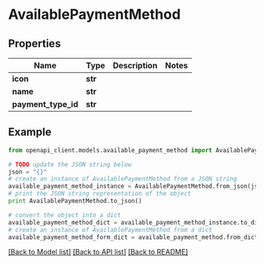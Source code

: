 # AvailablePaymentMethod


## Properties
Name | Type | Description | Notes
------------ | ------------- | ------------- | -------------
**icon** | **str** |  | 
**name** | **str** |  | 
**payment_type_id** | **str** |  | 

## Example

```python
from openapi_client.models.available_payment_method import AvailablePaymentMethod

# TODO update the JSON string below
json = "{}"
# create an instance of AvailablePaymentMethod from a JSON string
available_payment_method_instance = AvailablePaymentMethod.from_json(json)
# print the JSON string representation of the object
print AvailablePaymentMethod.to_json()

# convert the object into a dict
available_payment_method_dict = available_payment_method_instance.to_dict()
# create an instance of AvailablePaymentMethod from a dict
available_payment_method_form_dict = available_payment_method.from_dict(available_payment_method_dict)
```
[[Back to Model list]](../README.md#documentation-for-models) [[Back to API list]](../README.md#documentation-for-api-endpoints) [[Back to README]](../README.md)


